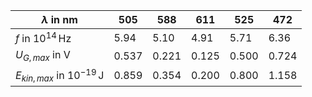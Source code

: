 | $\lambda$ in $\mathrm{nm}$              | 505   | 588   | 611   | 525   | 472   |
| --------------------------------------- | ----- | ----- | ----- | ----- | ----- |
| $f$ in $10^{14}\,\mathrm{Hz}$           | 5.94  | 5.10  | 4.91  | 5.71  | 6.36  |
| $U_{G,max}$ in $\mathrm{V}$             | 0.537 | 0.221 | 0.125 | 0.500 | 0.724 |
| $E_{kin,max}$ in $10^{-19}\,\mathrm{J}$ | 0.859 | 0.354 | 0.200 | 0.800 | 1.158 |